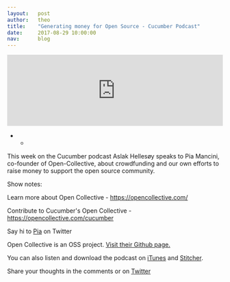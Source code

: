 ```yaml
---
layout:   post
author:   theo
title:    "Generating money for Open Source - Cucumber Podcast"
date:     2017-08-29 10:00:00
nav:      blog
---
```

<iframe width="100%" height="166" scrolling="no" frameborder="no" src="https://w.soundcloud.com/player/?url=https%3A//api.soundcloud.com/tracks/330747899&amp;color=ff5500&amp;auto_play=false&amp;hide_related=false&amp;show_comments=true&amp;show_user=true&amp;show_reposts=false"></iframe>

* *

This week on the Cucumber podcast Aslak Hellesøy speaks to Pia Mancini, co-founder of Open-Collective, about crowdfunding and our own efforts to raise money to support the open source community.

Show notes:

Learn more about Open Collective - https://opencollective.com/

Contribute to Cucumber's Open Collective - https://opencollective.com/cucumber

Say hi to [Pia](https://twitter.com/piapmancini) on Twitter

Open Collective is an OSS project. [Visit their Github page.](https://github.com/opencollective)

You can also listen and download the podcast on [iTunes](https://itunes.apple.com/gb/podcast/cucumber-podcast-rss/id1078896635) and [Stitcher](http://www.stitcher.com/s?fid=81999&refid=stpr). 

Share your thoughts in the comments or on [Twitter](https://twitter.com/cucumberbdd)
